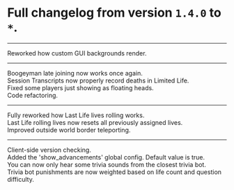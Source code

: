 # Full changelog from version `1.4.0` to `*`.

----------

Reworked how custom GUI backgrounds render.

----------

Boogeyman late joining now works once again.<br>
Session Transcripts now properly record deaths in Limited Life.<br>
Fixed some players just showing as floating heads.<br>
Code refactoring.

----------

Fully reworked how Last Life lives rolling works.<br>
Last Life rolling lives now resets all previously assigned lives.<br>
Improved outside world border teleporting.

----------

Client-side version checking.<br>
Added the 'show_advancements' global config. Default value is true.<br>
You can now only hear some trivia sounds from the closest trivia bot.<br>
Trivia bot punishments are now weighted based on life count and question difficulty.